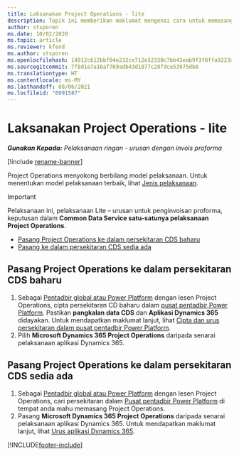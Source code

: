 ```yaml
---
title: Laksanakan Project Operations - lite
description: Topik ini memberikan maklumat mengenai cara untuk memasang pelaksanaan Lite Project Operations - urusan untuk penginvoisan proforma.
author: stsporen
ms.date: 10/02/2020
ms.topic: article
ms.reviewer: kfend
ms.author: stsporen
ms.openlocfilehash: 14912c612bbf04e232ce712e52330c7bb43eab9f3f8ffa9223a2d2f9ce95eb72
ms.sourcegitcommit: 7f8d1e7a16af769adb43d1877c28fdce53975db8
ms.translationtype: HT
ms.contentlocale: ms-MY
ms.lasthandoff: 08/06/2021
ms.locfileid: "6991587"
---
```

# <a name="deploy-project-operations---lite"></a>Laksanakan Project Operations - lite

_**Gunakan Kepada:** Pelaksanaan ringan - urusan dengan invois proforma_

[!include [rename-banner](~/includes/cc-data-platform-banner.md)]

Project Operations menyokong berbilang model pelaksanaan. Untuk menentukan model pelaksanaan terbaik, lihat [Jenis pelaksanaan](determine-deployment-type.md).


> [!IMPORTANT]
> Pelaksanaan ini, pelaksanaan Lite – urusan untuk penginvoisan proforma, keputusan dalam **Common Data Service satu-satunya pelaksanaan Project Operations**.

- [Pasang Project Operations ke dalam persekitaran CDS baharu](#new)
- [Pasang ke dalam persekitaran CDS sedia ada](#existing)



## <a name="install-project-operations-to-a-new-cds-environment"></a><a name="new"></a>Pasang Project Operations ke dalam persekitaran CDS baharu

1. Sebagai [Pentadbir global atau Power Platform](/power-platform/admin/global-service-administrators-can-administer-without-license) dengan lesen Project Operations, cipta persekitaran CD baharu dalam [pusat pentadbir Power Platform](https://admin.powerplatform.com). Pastikan **pangkalan data CDS** dan **Aplikasi Dynamics 365** didayakan. Untuk mendapatkan maklumat lanjut, lihat [Cipta dan urus persekitaran dalam pusat pentadbir Power Platform](/power-platform/admin/create-environment#create-an-environment-in-the-power-platform-admin-center).
2. Pilih **Microsoft Dynamics 365 Project Operations** daripada senarai pelaksanaan aplikasi Dynamics 365.


## <a name="install-project-operations-to-an-existing-cds-environment"></a><a name="existing"></a>Pasang Project Operations ke dalam persekitaran CDS sedia ada

1. Sebagai [Pentadbir global atau Power Platform](/power-platform/admin/global-service-administrators-can-administer-without-license) dengan lesen Project Operations, cari persekitaran dalam [Pusat pentadbir Power Platform](https://admin.powerplatform.com) di tempat anda mahu memasang Project Operations.
2. Pasang **Microsoft Dynamics 365 Project Operations** daripada senarai pelaksanaan aplikasi Dynamics 365. Untuk mendapatkan maklumat lanjut, lihat [Urus aplikasi Dynamics 365](/power-platform/admin/manage-apps).




[!INCLUDE[footer-include](../includes/footer-banner.md)]